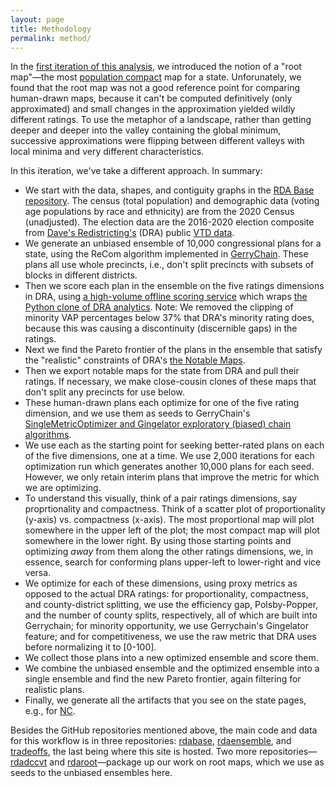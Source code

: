 ```yaml
---
layout: page
title: Methodology
permalink: method/
---
```


In the [first iteration of this analysis](https://alecramsay.github.io/pg/),
we introduced the notion of a "root map"&#8212;the 
most [population compact](https://alecramsay.github.io/pg/glossary/) map for a state.
Unforunately, we found that the root map was not a good reference point for comparing human-drawn maps,
because it can't be computed definitively (only approximated) and
small changes in the approximation yielded wildly different ratings.
To use the metaphor of a landscape, rather than getting deeper and deeper into the valley containing the global minimum,
successive approximations were flipping between different valleys with local minima and very different characteristics.

In this iteration, we've take a different approach.
In summary:

-   We start with the data, shapes, and contiguity graphs in the [RDA Base repository](https://github.com/rdatools/rdabase).
    The census (total population) and demographic data (voting age populations by race and ethnicity) are from the 2020 Census (unadjusted).
    The election data are the 2016-2020 election composite from [Dave's Redistricting's](https://davesredistricting.org/) (DRA) 
    public [VTD data](https://github.com/dra2020/vtd_data).
-   We generate an unbiased ensemble of 10,000 congressional plans for a state,
    using the ReCom algorithm implemented in [GerryChain](https://gerrychain.readthedocs.io/en/latest/).
    These plans all use whole precincts, i.e., don't split precincts with subsets of blocks in different districts.
-   Then we score each plan in the ensemble on the five ratings dimensions in DRA, 
    using [a high-volume offline scoring service](https://github.com/rdatools/rdascore)
    which wraps [the Python clone of DRA analytics](https://github.com/dra2020/rdapy).
    Note: We removed the clipping of minority VAP percentages below 37% that DRA's minority rating does,
    because this was causing a discontinuity (discernible gaps) in the ratings.
-   Next we find the Pareto frontier of the plans in the ensemble that satisfy the "realistic" constraints
    of DRA's [the Notable Maps](https://medium.com/dra-2020/notable-maps-66d744933a48).
-   Then we export notable maps for the state from DRA and pull their ratings.
    If necessary, we make close-cousin clones of these maps that don't split any precincts for use below.
-   These human-drawn plans each optimize for one of the five rating dimension, and 
    we use them as seeds to GerryChain's [SingleMetricOptimizer and Gingelator exploratory (biased) chain algorithms](https://mggg.org/posts/gerrysuite).
-   We use each as the starting point for seeking better-rated plans on each of the five dimensions, one at a time.
    We use 2,000 iterations for each optimization run which generates another 10,000 plans for each seed.
    However, we only retain interim plans that improve the metric for which we are optimizing.
-   To understand this visually, think of a pair ratings dimensions, say proprtionality and compactness.
    Think of a scatter plot of proportionality (y-axis) vs. compactness (x-axis).
    The most proportional map will plot somewhere in the upper left of the plot;
    the most compact map will plot somewhere in the lower right.
    By using those starting points and optimizing *away* from them along the other ratings dimensions,
    we, in essence, search for conforming plans upper-left to lower-right and vice versa.
-   We optimize for each of these dimensions, using proxy metrics as opposed to the actual DRA ratings:
    for proportionality, compactness, and county-district splitting, 
    we use the efficiency gap, Polsby-Popper, and the number of county splits, respectively,
    all of which are built into Gerrychain;
    for minority opportunity, we use Gerrychain's Gingelator feature; and
    for competitiveness, we use the raw metric that DRA uses before normalizing it to [0-100].
-   We collect those plans into a new optimized ensemble and score them.
-   We combine the unbiased ensemble and the optimized ensemble into a single ensemble and find the new Pareto frontier,
    again filtering for realistic plans.
-   Finally, we generate all the artifacts that you see on the state pages, e.g., for <a href="{{ site.baseurl }}/states/NC">NC</a>.

Besides the GitHub repositories mentioned above, the main code and data for this workflow is in three repositories: [rdabase](https://github.com/rdatools/rdabase), [rdaensemble](https://github.com/rdatools/rdaensemble), and [tradeoffs](https://github.com/rdatools/tradeoffs), 
the last being where this site is hosted.
Two more repositories&#8212;[rdadccvt](https://github.com/rdatools/rdadccvt) and [rdaroot](https://github.com/rdatools/rdaroot)&#8212;package up our work on root maps, which we use as seeds to the unbiased ensembles here.